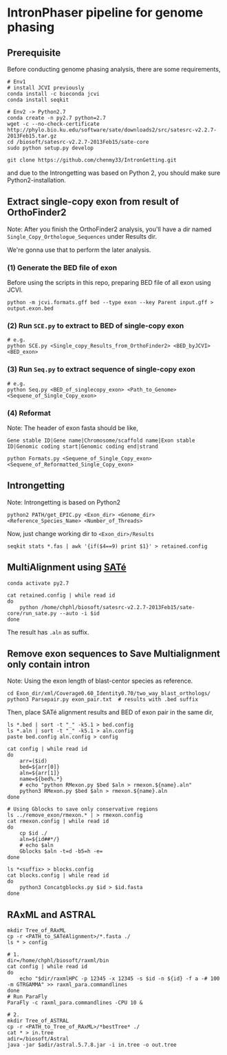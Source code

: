 # IntronPhaser pipeline for genome phasing

## Prerequisite

Before conducting genome phasing analysis, there are some requirements,

```shell
# Env1
# install JCVI previously
conda install -c bioconda jcvi
conda install seqkit

# Env2 -> Python2.7
conda create -n py2.7 python=2.7
wget -c --no-check-certificate http://phylo.bio.ku.edu/software/sate/downloads2/src/satesrc-v2.2.7-2013Feb15.tar.gz
cd /biosoft/satesrc-v2.2.7-2013Feb15/sate-core
sudo python setup.py develop

git clone https://github.com/chenmy33/IntronGetting.git
```

and due to the Introngetting was based on Python 2, you should make sure Python2-installation.



## Extract single-copy exon from result of OrthoFinder2

Note: After you finish the OrthoFinder2 analysis, you'll have a dir named `Single_Copy_Orthologue_Sequences` under  Results dir.

We're gonna use that to perform the later analysis.

### (1) Generate the BED file of exon

Before using the scripts in this repo, preparing BED file of all exon using JCVI.

```shell
python -m jcvi.formats.gff bed --type exon --key Parent input.gff > output.exon.bed
```



### (2) Run `SCE.py` to extract to BED of single-copy exon

```shell
# e.g.
python SCE.py <Single_copy_Results_from_OrthoFinder2> <BED_byJCVI> <BED_exon>
```



### (3) Run `Seq.py` to extract sequence of single-copy exon

```shell
# e.g.
python Seq.py <BED_of_singlecopy_exon> <Path_to_Genome> <Sequene_of_Single_Copy_exon>
```



### (4) Reformat

Note: The header of exon fasta should be like,

`Gene stable ID|Gene name|Chromosome/scaffold name|Exon stable ID|Genomic coding start|Genomic coding end|strand`

```shell
python Formats.py <Sequene_of_Single_Copy_exon> <Sequene_of_Reformatted_Single_Copy_exon>
```



## Introngetting

Note: Introngetting is based on Python2

```shell
python2 PATH/get_EPIC.py <Exon_dir> <Genome_dir> <Reference_Species_Name> <Number_of_Threads>
```

Now, just change working dir to `<Exon_dir>/Results`

```shell
seqkit stats *.fas | awk '{if($4==9) print $1}' > retained.config
```



## MultiAlignment using [SATé](https://phylo.bio.ku.edu/software/sate/sate.html)

```shell
conda activate py2.7

cat retained.config | while read id
do
	python /home/chphl/biosoft/satesrc-v2.2.7-2013Feb15/sate-core/run_sate.py --auto -i $id
done
```

The result has `.aln` as suffix.



## Remove exon sequences to Save Multialignment only contain intron

Note: Using the exon length of blast-centor species as reference.

```shell
cd Exon_dir/xml/Coverage0.60_Identity0.70/two_way_blast_orthologs/
python3 Parsepair.py exon_pair.txt  # results with .bed suffix
```

Then, place SATé alignment results and BED of exon pair in the same dir,

```shell
ls *.bed | sort -t "_" -k5.1 > bed.config
ls *.aln | sort -t "_" -k5.1 > aln.config
paste bed.config aln.config > config

cat config | while read id
do
	arr=($id)
	bed=${arr[0]}
	aln=${arr[1]}
	name=${bed%.*}
	# echo "python RMexon.py $bed $aln > rmexon.${name}.aln"
	python3 RMexon.py $bed $aln > rmexon.${name}.aln
done

# Using Gblocks to save only conservative regions
ls ../remove_exon/rmexon.* | > rmexon.config
cat rmexon.config | while read id
do 
	cp $id ./
	aln=${id##*/}
	# echo $aln
	Gblocks $aln -t=d -b5=h -e=
done

ls *<suffix> > blocks.config
cat blocks.config | while read id
do
	python3 Concatgblocks.py $id > $id.fasta
done
```



## RAxML and ASTRAL

```shell
mkdir Tree_of_RAxML
cp -r <PATH_to_SATéAlignment>/*.fasta ./
ls * > config

# 1.
dir=/home/chphl/biosoft/raxml/bin
cat config | while read id
do
	echo "$dir/raxmlHPC -p 12345 -x 12345 -s $id -n ${id} -f a -# 100 -m GTRGAMMA" >> raxml_para.commandlines
done
# Run ParaFly
ParaFly -c raxml_para.commandlines -CPU 10 &

# 2.
mkdir Tree_of_ASTRAL
cp -r <PATH_to_Tree_of_RAxML>/*bestTree* ./
cat * > in.tree
adir=/biosoft/Astral
java -jar $adir/astral.5.7.8.jar -i in.tree -o out.tree
```

